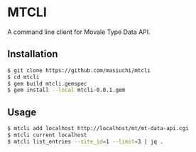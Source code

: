 # MTCLI

A command line client for Movale Type Data API.

## Installation

```bash
$ git clone https://github.com/masiuchi/mtcli
$ cd mtcli
$ gem build mtcli.gemspec
$ gem install --local mtcli-0.0.1.gem
```

## Usage

```bash
$ mtcli add localhost http://localhost/mt/mt-data-api.cgi
$ mtcli current localhost
$ mtcli list_entries --site_id=1 --limit=3 | jq .
```


